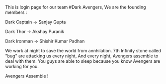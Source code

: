 This is login page for our team #Dark Avengers,
We are the founding members :

Dark Captain -> Sanjay Gupta

Dark Thor -> Akshay Puranik

Dark Ironman -> Shishir Kumar Padhan

We work at night to save the world from annhilation. 7th Infinity stone called "bug" are attacking us every night,
And every night, Avengers assemble to deal with them. You guys are able to sleep because you know Avengers are working for you.


Avengers Assemble ! 
